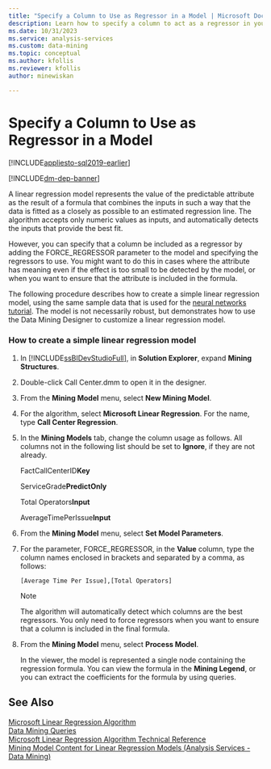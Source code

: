 ```yaml
---
title: "Specify a Column to Use as Regressor in a Model | Microsoft Docs"
description: Learn how to specify a column to act as a regressor in your model by using Data Mining Designer in SQL Server Analysis Services.
ms.date: 10/31/2023
ms.service: analysis-services
ms.custom: data-mining
ms.topic: conceptual
ms.author: kfollis
ms.reviewer: kfollis
author: minewiskan

---
```

# Specify a Column to Use as Regressor in a Model
[!INCLUDE[appliesto-sql2019-earlier](../includes/appliesto-sql2019-earlier.md)]

[!INCLUDE[dm-dep-banner](../includes/dm-dep-banner.md)]

  A linear regression model represents the value of the predictable attribute as the result of a formula that combines the inputs in such a way that the data is fitted as a closely as possible to an estimated regression line. The algorithm accepts only numeric values as inputs, and automatically detects the inputs that provide the best fit.  
  
 However, you can specify that a column be included as a regressor by adding the FORCE_REGRESSOR parameter to the model and specifying the regressors to use. You might want to do this in cases where the attribute has meaning even if the effect is too small to be detected by the model, or when you want to ensure that the attribute is included in the formula.  
  
 The following procedure describes how to create a simple linear regression model, using the same sample data that is used for the [neural networks tutorial](/previous-versions/sql/sql-server-2016/dd206981(v=sql.130)). The model is not necessarily robust, but demonstrates how to use the Data Mining Designer to customize a linear regression model.  
  
### How to create a simple linear regression model  
  
1.  In [!INCLUDE[ssBIDevStudioFull](../includes/ssbidevstudiofull-md.md)], in **Solution Explorer**, expand **Mining Structures**.  
  
2.  Double-click Call Center.dmm to open it in the designer.  
  
3.  From the **Mining Model** menu, select **New Mining Model**.  
  
4.  For the algorithm, select **Microsoft Linear Regression**. For the name, type **Call Center Regression**.  
  
5.  In the **Mining Models** tab, change the column usage as follows. All columns not in the following list should be set to **Ignore**, if they are not already.  
  
     FactCallCenterID**Key**  
  
     ServiceGrade**PredictOnly**  
  
     Total Operators**Input**  
  
     AverageTimePerIssue**Input**  
  
6.  From the **Mining Model** menu, select **Set Model Parameters**.  
  
7.  For the parameter, FORCE_REGRESSOR, in the **Value** column, type the column names enclosed in brackets and separated by a comma, as follows:  
  
    ```  
    [Average Time Per Issue],[Total Operators]  
    ```  
  
    > [!NOTE]  
    >  The algorithm will automatically detect which columns are the best regressors. You only need to force regressors when you want to ensure that a column is included in the final formula.  
  
8.  From the **Mining Model** menu, select **Process Model**.  
  
     In the viewer, the model is represented a single node containing the regression formula. You can view the formula in the **Mining Legend**, or you can extract the coefficients for the formula by using queries.  
  
## See Also  
 [Microsoft Linear Regression Algorithm](../../analysis-services/data-mining/microsoft-linear-regression-algorithm.md)   
 [Data Mining Queries](../../analysis-services/data-mining/data-mining-queries.md)   
 [Microsoft Linear Regression Algorithm Technical Reference](../../analysis-services/data-mining/microsoft-linear-regression-algorithm-technical-reference.md)   
 [Mining Model Content for Linear Regression Models &#40;Analysis Services - Data Mining&#41;](../../analysis-services/data-mining/mining-model-content-for-linear-regression-models-analysis-services-data-mining.md)  
  

